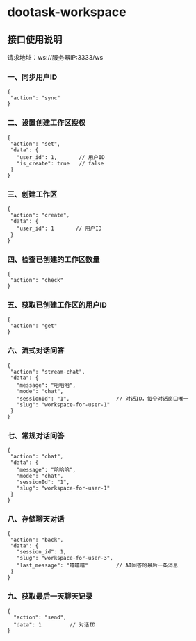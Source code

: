 # dootask-workspace
## 接口使用说明
请求地址：ws://服务器IP:3333/ws
### 一、同步用户ID
 ```
{
  "action": "sync"
}
 ```
### 二、设置创建工作区授权
 ```
{
  "action": "set",
  "data": {
    "user_id": 1,       // 用户ID
    "is_create": true   // false
  }
}
 ```
### 三、创建工作区
 ```
{
  "action": "create",
  "data": {
    "user_id": 1       // 用户ID
  }
}
 ```
### 四、检查已创建的工作区数量
 ```
{
  "action": "check"
}
 ```
### 五、获取已创建工作区的用户ID
 ```
{
  "action": "get"
}
 ```
### 六、流式对话问答
 ```
{
  "action": "stream-chat",
  "data": {
    "message": "哈哈哈",
    "mode": "chat",
    "sessionId": "1",               // 对话ID，每个对话窗口唯一
    "slug": "workspace-for-user-1"
  }
}
 ```
### 七、常规对话问答
 ```
{
  "action": "chat",
  "data": {
    "message": "哈哈哈",
    "mode": "chat",
    "sessionId": "1", 
    "slug": "workspace-for-user-1"
  }
}
 ```
### 八、存储聊天对话
 ```
{
  "action": "back",
  "data": {
    "session_id": 1,
    "slug": "workspace-for-user-3",
    "last_message": "嘻嘻嘻"         // AI回答的最后一条消息
  }
}
```
### 九、获取最后一天聊天记录
```
{
  "action": "send",
  "data": 1         // 对话ID
}
```

